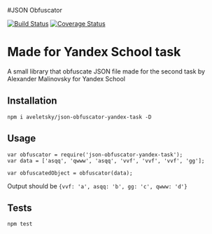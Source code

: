 #JSON Obfuscator 

[![Build Status](https://travis-ci.org/Aveletsky/css-obfuscator.svg?branch=master)](https://travis-ci.org/Aveletsky/css-obfuscator)
[![Coverage Status](https://coveralls.io/repos/github/Aveletsky/json-obfuscator-yandex-task/badge.svg?branch=master)](https://coveralls.io/github/Aveletsky/json-obfuscator-yandex-task?branch=master)

Made for Yandex School task
======


A small library that obfuscate JSON file
made for the second task by Alexander Malinovsky for Yandex School 

## Installation

  `npm i aveletsky/json-obfuscator-yandex-task -D`
  
## Usage

    var obfuscator = require('json-obfuscator-yandex-task');
    var data = ['asqq', 'qwww', 'asqq', 'vvf', 'vvf', 'vvf', 'gg'];

    var obfuscatedObject = obfuscator(data);
  
  
  Output should be `{vvf: 'a', asqq: 'b', gg: 'c', qwww: 'd'}`


## Tests

  `npm test`

